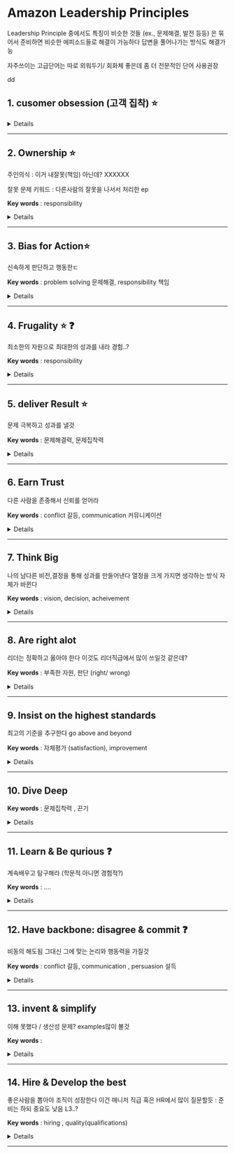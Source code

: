 # Amazon Leadership Principles 
Leadership Principle 중에서도 특징이 비슷한 것들 (ex., 문제해결, 발전 등등) 은 묶어서 준비하면 비슷한 에피소드들로 해결이 가능하다 답변을 풀어나가는 방식도 해결가능

자주쓰이는 고급단어는 따로 외워두기/ 회화체 좋은데 좀 더 전문적인 단어 사용권장

dd
## 1. cusomer obsession (고객 집착) :star:
<details>
  <details>
  고객 만족도가 가장 중요

  문제유형 ) 
  <!-- direct questions  -->
  고객에게 필수 그 이상의 서비스를 한 경험 ( 성공경험)

  왜 고객이 중요한지 / 비즈니스에서 중요한지

  고객 집착의 비즈니스적 예시 (시장에서 고객집착으로 성공한 제품 혹은 회사예시)

  내가 경험한 고객 중심 서비스의 예시

  고객을 만족 / 불만족 시킨 경험 

  <!-- implicit questions : 대답이 고객만족도 -->
  제품이나 서비스에 가장 중요한 요소가 뭐라고 생각하나요?
  </details>

**Example Questions**
- Tell me about a time when you had to make a desicion about how to best serve a customer or group of customers
조교시험지 돌린경험
이니스프리 알바경험
- **상황** : 

- Tell me about a time when you didn't meet customer expectiations. What happened, and how did you deal with the situation?
**상황** : 
나는 사내 인트라넷을 리뉴얼 하는 과정에서 새로움에 익숙하지 않은 사원과의 갈등이있었지만 커뮤니케이션스킬로 해결한 경험이 있다 
나는 사내 resource manage program 을 웹 프로그램으로 만들어 배포하는 업무를 맡았는데 프로토타입을 다른 팀 들에게 보여주니까 매우 회의적이었다.

**갈등** :  그들은 이미 회사에서 20-30년간 같은 프로그램을 써왔고 새로운 변화를 불필요하다고 생각했다. 또 새로운 프로그램에 적응하는 것을 어려워 하고 두려워했다.
-처음에는 필요성을 강조하고 어떻게 사용하는지를 보여주려고 했지만 의견을 듣고 싶지 않아하는 태도에 어려움을 겼었다 이 때문에 초반에 개발 일정이 밀렸다

**해결** : 그래서 그들이 20-30년간 해온 일과 성취에 대해 인정하고 그들의 입장을 이해하고 관계를 말랑하게 만들기 위해(다른 표현없나,,) 시도했다. 회의뿐 만 아니라 그들과 coffeechat을 통해 그들의 이야기를 듣고 불편함을 편안한 분위기에서 듣고 requiremnets와 수정사항을 수집했다.
이렇게 관계를 쌓은 후에는 그들이 도와주려고 노력했고 이후에는 그들이 더 잘 이해하도록 시각적인 자료를 통해 설명했다. 미리 각 부서에서 사용하는 주요기능을 시뮬레이션 해 본후 화면 캡쳐를 하여 스토리보드를 만들어 배포했다. 또 개발 전에 목업을 회의에서 제시하여 그들이 이해하기 쉽게 했다.

**결과** : 이를 통해 초반에 지연되었던 개발을 해결 할 수 있었고 현재까지 70%의 리뉴얼이 진행 될 수 있었다. 또 다른 팀과의 관계 개선을 통해 다른 업무에서도 지원을 많이 받을 수 있었다. 이를 통해 문제의 기술적 해결 뿐만 아니라 이해관계자 / 고객 과의 신뢰와 관계도 중요한 요소임을 알고 커뮤니케이션 스킬을 증진시키기 위해서 노력했다~~ㄴ


- Who was your most difficult customer?

- How do you go about prioritizing customer needs when you are dealing with large number of customers? (대규모 고객)
- 
</details>

--------------------------------



## 2. Ownership :star:
  주인의식 : 이거 내잘못(책임) 아닌데? XXXXXX

  잘못 문제 키워드 : 다른사람의 잘못을 나서서 처리한 ep 

**Key words** : responsibility 

<details>

**Example Questions**
퇴근후 서버다운으로 인해 일시적으로 사내 빌링 시스템이 작동하지 않아서 임시로 작업 진행중이던 리뉴얼 프로그램에서 영수증 발행 --> forwording
결과 : 긴급한 고객 요청에 대응 가능할 수 있었다. 타 부서의신뢰 획득
**S** 나는 빌링시스템을 리뉴얼하는 업무를 맡고 있었다. 어느날 퇴근후에 서버문제로 기존의 빌링 시스템이 작동하지 않아 고객의 급한 요청 - invoice 발행에 문제가 생겼다.
**T** 급한연락을 받은 후, 먼저 network technition에게 연락을 취해 서버를 정상화하기위해 노력했다. 또한 내가 만들고 있던 renewal 빌링 시스템의 기능을 이용해서 invoice 를 발행했다.  기다려준 것에 대한 사과를 표시하며 invoice 를 전달했다.
**R** 고객의 다급한 요청을 handle 할 수 있었다. 또 동료는 퇴근 후에도 문제 해결에 도움을 준 것에 감사해 했고, 신뢰를 쌓을 수 있었다. 그 후, accounting team 과의 협업에 많은 도움을 받을 수 있는 계기가 되었다~~


- Tell me about a time when you took on a task that was beyond your responsibilities

- Tell me about a time when you had to work on a task with unclear respoinsibilities

- Tell me about a time when you showed an initiative to work on a challenging project  ????
</details>

--------------------------------

## 3. Bias for Action:star:
  신속하게 판단하고 행동한ㄷ

**Key words**   : problem solving 문제해결, responsibility 책임
  <details>

 **Example Questions**
- Provide an example of when you took a calculated risk

- Describe a situation when you took the initiative to correct a problem or a mistake rather than waiting for someone else to do it

- Tell me about a time when you required some information from somebody else, but they weren't responsive. what did you do?
</details>

---------------------------------

## 4. Frugality :star: :question:
  최소한의 자원으로 최대한의 성과를 내라
  경험..?

**Key words** : responsibility 

<details>

**Example Questions**

- Describe a time when you had to rely on yourself to complete a task.
- Tell me about a time when you had to be frugal
- 
</details>

--------------------------------

## 5. deliver Result :star:
  문제 극복하고 성과를 낼것


**Key words**   :  문제해결력, 문제집착력
  <details>

 **Example Questions**
- Describe the most chanllenging situation in your life and how you handle it

- Give an example of time when you had to handle variety of assginment. What was outcome?

-- Tell me about a time when your team gave up on something, but you pushed them to deliver result 
</details>


--------------------------------

## 6. Earn Trust 
  다른 사람을 존중해서 신뢰를 얻어라

 **Key words** : conflict 갈등, communication 커뮤니케이션

<details>

**Example Questions**

- Describe a time when you had to speak up in a difficult or uncomfortable environment. 
- 라울 에피 풀면 풀거 많겠네.. 이미 20년동안 같은 프로그램을 쓴 사원이었기 때문에 새로운 프로그램에 대해 협조적이지 않고 바꾸고 싶어하지 않았다. 최대한 visible presention 을 통해서 쉽게 이해하도록 communication skill / 의사소통에 있어서 열린자세를 유지 / 그 사람에 대한 공로를 인정하고 이해하는 자세 ==> 나를 존중하고 최대한 도와주려는 태도로 바뀜 + 성과 .. (actualization / replacement 60% 달성)

- What woudl you do to gain the trust of your team?
  학교 팀프..? team 에대한 신뢰..

- Tell me about a time when you had to tell a harsh truth to someone.
- 어려운데..
  
</details>

--------------------------------

## 7. Think Big
  나의 남다른 비전,결정을 통해 성과를 만들어낸다
  열정을 크게 가지면 생각하는 방식 자체가 바뀐다

**Key words**   : vision, decision, acheivement
  <details>

 **Example Questions**
- Tell me about your most significant professional acheivement
- Tell me about a time when you ad to make a bold and challenging decision
- Tell me about a time when your vision led to a great impact
</details>



--------------------------------
## 8. Are right alot
  리더는 정확하고 옳아야 한다
  이것도 리더직급에서 많이 쓰일것 같은데?

**Key words**  : 부족한 자원, 판단 (right/ wrong)
  <details> 

   **Example Questions**
  - Tell me about a time when you effectively use your judgement to solve a problem 
  - Tell me about a time when you had to work with insufficient information or incomplete data
  - Tell me about a time when you were wrong
  </details>

--------------------------------
## 9. Insist on the highest standards
  최고의 기준을 추구한다 go above and beyond

**Key words**   : 자체평가 (satisfaction), improvement
  <details>

 **Example Questions**
- Tell me about a time when you were dissatisfied with the quality of a project at work. What did you do to improve it?
- Tell me about a time when you motivated others to go above and beyond
- Describe a situation When you couldn't meet your stands and expections on a task
</details>

--------------------------------
## 10. Dive Deep 

**Key words**   : 문제집착력 , 끈기
  <details>

 **Example Questions**
- Tell me about the most complicated problem you've had to deal with
- Give me an exapmle of when you utilized in-depth data to develop solution
  : ML 추천알고리즘 비교 / history & 3가지 방법 구현 / 깊은 이해

- Tell me about something that you have learned in your role

</details>


--------------------------------
## 11. Learn & Be qurious :question:
  계속배우고 탐구해라 (학문적 아니면 경험적?)

**Key words**   : ....
  <details>

 **Example Questions**
- Tell me about an important lesson you learned over the past year (작년 교훈)
- Tell me about a situation or experience you went through that changed your way of thinking (사고 변화)
- Tell me about a time when you made a smarter decision with the help of your curiousity (호기심에 변화가 될 결정?)

</details>


--------------------------------
## 12. Have backbone: disagree & commit :question:
  비동의 해도됨 그대신 그에 맞는 논리와 행동력을 가질것


**Key words**   : conflict 갈등, communication , persuasion 설득 
  <details>

 **Example Questions**
- Tell me a time when you disagree with the approach of a team member 
- Give me an example of somehting you believe in that nobody else does
- Tell me about an unpopular decision of yours

</details>


--------------------------------
## 13. invent & simplify
  이해 못했다 / 생산성 문제? examples많이 볼것

**Key words**   : 
  <details>

 **Example Questions**
- Describe a time when  you found a simple solution to a complex problem.(공모전에서 시간 없는데 ui 완성도 너무 떨어짐 화면 구성에 메인이미지 화질 높이고 slider 넣어서 완성도 높이게)
- Tell me about a time when you invented somthing
- Tell me about a time when you tried to simplify a process but failed. what woulde you have done differently?
</details>


--------------------------------
## 14. Hire & Develop the best
  좋은사람을 뽑아야 조직이 성장한다
  이건 매니저 직급 혹은 HR에서 많이 질문할듯 : 준비는 하되 중요도 낮음
  L3..?

**Key words**   :  hiring , quality(qualifications) 
  <details>

 **Example Questions**
- Tell me about a time when you mentored someone 
- Tell me about a time when you made a bad hire. When did you figure it out, and what did you do?
- What qualities do you look for in potential candidates when making hiring decisions?
</details>


--------------------------------
<!-- 이력서,, 몇번 써보니까 진짜 이제 많이 좋아졌다
그래도 가끔 보면서 계속 수정하기


기본 면접질문 고민하기


주도적인 initiative
initiate 초래하다 시작하다
주도하다 lead


initiate / lead / change -->

<!-- https://www.levels.fyi/blog/amazon-leadership-principles.html -->